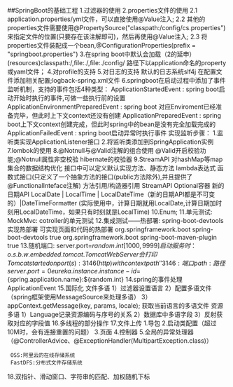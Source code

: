 ##SpringBoot的基础工程
1.过滤器的使用
2.properties文件的使用
    2.1 application.properties/yml文件，可以直接使用@Value注入;
    2.2 其他的properties文件需要使用@PropertySource("classpath:/config/cs.properties")来指定文件的位置(只要存在该注解即可)，然后再使用@Value注入;
    2.3 将properties文件装配成一个bean,@ConfigurationProperties(prefix = "springboot.properties")
3.在spring boot中默认会加载（2的延申）
  (resources)classpath:/,file:./,file:./config/ 路径下以application命名的property或yaml文件；
4.对profile的支持
5.对日志的支持
    默认的日志系统slf4j
    在配置文件添加相关配置;logback-spring.xml文件
6.springboot在启动过程中添加了事件监听机制，支持的事件包括4种类型：
    ApplicationStartedEvent : spring boot启动开始时执行的事件,可做一些执行前的设置
    ApplicationEnvironmentPreparedEvent : spring boot 对应Enviroment已经准备完毕，但此时上下文context还没有创建
    ApplicationPreparedEvent : spring boot上下文context创建完成，但此时spring中的bean是没有完全加载完成的
    ApplicationFailedEvent : spring boot启动异常时执行事件
  实现监听步骤：
  1.监听类实现ApplicationListener接口
  2.将监听类添加到SpringApplication实例
7.lombok的使用
8.@Notnull与@Valid注解的组合使用
    @Valid开启校验功能;@Notnull属性非空校验
    hibernate的校验器
9.StreamAPI
    对hashMap等map集合的数据结构优化
    接口中可以定义默认实现方法、静态方法
    lambda表达式
    函数式接口(只定义了一个抽象方法的接口(public方法除外),并且提供了@FunctionalInteface注解)
    方法引用/构造器引用
    StreamAPI
    Optional容器
    新的日期API LocalDate | LocalTime | LocalDateTime（新的日期API都是不可变的）|DateTimeFormatter
    (实际使用中，计算日期就用LocalDate,计算日期加时刻用LocalDateTime，如果只有时刻就是LocalTime)
10.Enum;
11.单元测试:
       MockMvc: cotroller的单元测试
12.集成测试——热部署:
       spring-boot-devtools实现热部署
       可实现页面和代码的热部署
       <dependencies>
           <dependency>
               <groupId>org.springframework.boot</groupId>
               <artifactId>spring-boot-devtools</artifactId>
               <optional>true</optional>
           </dependency>
       </dependencies>
       <build>
           <plugins>
               <plugin>
                   <groupId>org.springframework.boot</groupId>
                   <artifactId>spring-boot-maven-plugin</artifactId>
                   <configuration>
                       <fork>true</fork>  <!--必须的配置-->
                   </configuration>
               </plugin>
       </plugins>
       </build>
13.随机端口:
       server.port=${random.int[1000,9999]}
       启动服务时：
       o.s.b.w.embedded.tomcat.TomcatWebServer会打印Tomcat started on port(s): 3146 (http) with context path ''
       3146:端口     path:路径
       server.port=0
       eureka.instance.instance-id=${spring.application.name}:${random.int}
14.spring的事件处理 ApplicationEvent
15.国际化
    文件多语
        1）过滤器设置语言
        2）配置多语文件（spring框架使用MessageSource来处理多语）
        3）appContext.getMessage(key, params, locale); 获取当前语言的多语文件
    资源多语
        1）Language记录资源编码与序号的关系
        2）数据库中多语字段
        3）反射获取对应的字段值
16.多线程的部分操作
17.文件上传
    1.导包
   2.启动类配置（超过10M时，会有连接重置的问题）
   3.页面
   4.控制器
   5.全局的异常处理器（@ControllerAdvice、@ExceptionHandler(MultipartException.class)）
   
     OSS:阿里云的在线存储系统
     FastDFS:分布式文件存储系统
     
     
18.双指针、滑动窗口、字符串的匹配、加权随机下标
   
   
   
   